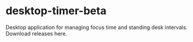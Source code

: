 # desktop-timer-beta
Desktop application for managing focus time and standing desk intervals. Download releases here.
